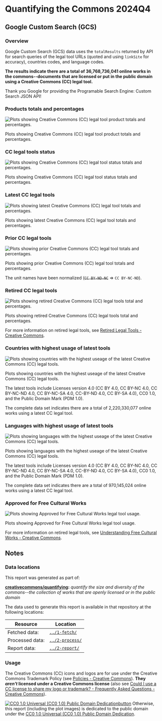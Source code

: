 # Quantifying the Commons 2024Q4

<!-- Google Custom Search (GCS) Start -->


## Google Custom Search (GCS)


<!-- Overview Start -->

### Overview

Google Custom Search (GCS) data uses the `totalResults` returned by API for search queries of the legal tool URLs (quoted and using `linkSite` for accuracy), countries codes, and language codes.

**The results indicate there are a total of 36,768,736,041 online works in the commons--documents that are licensed or put in the public domain using a Creative Commons (CC) legal tool.**

Thank you Google for providing the Programable Search Engine: Custom Search JSON API!


<!-- Overview End -->


<!-- Products totals and percentages Start -->

### Products totals and percentages

![Plots showing Creative Commons (CC) legal tool product totals and percentages.](3-report/gcs_product_totals.png)

Plots showing Creative Commons (CC) legal tool product totals and percentages.

<!-- Products totals and percentages End -->


<!-- CC legal tools status Start -->

### CC legal tools status

![Plots showing Creative Commons (CC) legal tool status totals and percentages.](3-report/gcs_tool_status.png)

Plots showing Creative Commons (CC) legal tool status totals and percentages.

<!-- CC legal tools status End -->


<!-- Latest CC legal tools Start -->

### Latest CC legal tools

![Plots showing latest Creative Commons (CC) legal tool totals and percentages.](3-report/gcs_status_latest_tools.png)

Plots showing latest Creative Commons (CC) legal tool totals and percentages.

<!-- Latest CC legal tools End -->


<!-- Prior CC legal tools Start -->

### Prior CC legal tools

![Plots showing prior Creative Commons (CC) legal tool totals and percentages.](3-report/gcs_status_prior_tools.png)

Plots showing prior Creative Commons (CC) legal tool totals and percentages.

The unit names have been normalized (~~`CC BY-ND-NC`~~ => `CC BY-NC-ND`).

<!-- Prior CC legal tools End -->


<!-- Retired CC legal tools Start -->

### Retired CC legal tools

![Plots showing retired Creative Commons (CC) legal tools total and percentages.](3-report/gcs_status_retired_tools.png)

Plots showing retired Creative Commons (CC) legal tools total and percentages.

For more information on retired legal tools, see [Retired Legal Tools - Creative Commons](https://creativecommons.org/retiredlicenses/).

<!-- Retired CC legal tools End -->


<!-- Countries with highest usage of latest tools Start -->

### Countries with highest usage of latest tools

![Plots showing countries with the highest useage of the latest Creative Commons (CC) legal tools.](3-report/gcs_countries_highest_usage_latest_tools.png)

Plots showing countries with the highest useage of the latest Creative Commons (CC) legal tools.

The latest tools include Licenses version 4.0 (CC BY 4.0, CC BY-NC 4.0, CC BY-NC-ND 4.0, CC BY-NC-SA 4.0, CC-BY-ND 4.0, CC BY-SA 4.0), CC0 1.0, and the Public Domain Mark (PDM 1.0).

The complete data set indicates there are a total of 2,220,330,077 online works using a latest CC legal tool.

<!-- Countries with highest usage of latest tools End -->


<!-- Languages with highest usage of latest tools Start -->

### Languages with highest usage of latest tools

![Plots showing languages with the highest useage of the latest Creative Commons (CC) legal tools.](3-report/gcs_languages_highest_usage_latest_tools.png)

Plots showing languages with the highest useage of the latest Creative Commons (CC) legal tools.

The latest tools include Licenses version 4.0 (CC BY 4.0, CC BY-NC 4.0, CC BY-NC-ND 4.0, CC BY-NC-SA 4.0, CC-BY-ND 4.0, CC BY-SA 4.0), CC0 1.0, and the Public Domain Mark (PDM 1.0).

The complete data set indicates there are a total of 970,145,024 online works using a latest CC legal tool.

<!-- Languages with highest usage of latest tools End -->


<!-- Approved for Free Cultural Works Start -->

### Approved for Free Cultural Works

![Plots showing Approved for Free Cultural Works legal tool usage.](3-report/gcs_free_culture.png)

Plots showing Approved for Free Cultural Works legal tool usage.

For more information on retired legal tools, see [Understanding Free Cultural Works - Creative Commons](https://creativecommons.org/public-domain/freeworks/).

<!-- Approved for Free Cultural Works End -->


<!-- Google Custom Search (GCS) End -->

<!-- Notes Start -->


## Notes


<!-- Data locations Start -->

### Data locations

This report was generated as part of:

**[creativecommons/quantifying][repo]:** *quantify the size and diversity of the commons--the collection of works that are openly licensed or in the public domain*

The data used to generate this report is available in that repository at the following locations:

 | Resource        | Location |
 | --------------- | -------- |
 | Fetched data:   | [`../1-fetch/`](../1-fetch) |
 | Processed data: | [`../2-process/`](../2-process) |
 | Report data:    | [`../2-report/`](../2-report) |

[repo]: https://github.com/creativecommons/quantifying


<!-- Data locations End -->


<!-- Usage Start -->

### Usage

The Creative Commons (CC) icons and logos are for use under the Creative Commons Trademark Policy (see [Policies - Creative Commons][ccpolicies]). **They *aren't* licensed under a Creative Commons license** (also see [Could I use a CC license to share my logo or trademark? - Frequently Asked Questions - Creative Commons][tmfaq]).

[![CC0 1.0 Universal (CC0 1.0) Public Domain Dedicationbutton][cc-zero-png]][cc-zero]
Otherwise, this report (including the plot images) is dedicated to the public domain under the [CC0 1.0 Universal (CC0 1.0) Public Domain Dedication][cc-zero].

[ccpolicies]: https://creativecommons.org/policies
[tmfaq]: https://creativecommons.org/faq/#could-i-use-a-cc-license-to-share-my-logo-or-trademark
[cc-zero-png]: https://licensebuttons.net/l/zero/1.0/88x31.png "CC0 1.0 Universal (CC0 1.0) Public Domain Dedication button"
[cc-zero]: https://creativecommons.org/publicdomain/zero/1.0/ "Creative Commons — CC0 1.0 Universal"

<!-- Usage End -->


<!-- Notes End -->
